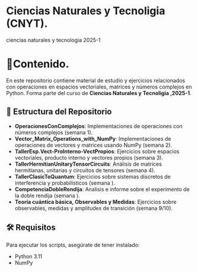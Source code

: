 # Ciencias Naturales y Tecnoligia (CNYT).
ciencias naturales y tecnologia 2025-1
# 📘Contenido.
En este repositorio contiene material de estudio y ejercicios relacionados con operaciones en espacios vectoriales, matrices y números complejos en Python. Forma parte del curso de **Ciencias Naturales y Tecnoligia ,2025-1**.

## 📂 Estructura del Repositorio

- **OperacionesConComplejos**: Implementaciones de operaciones con números complejos (semana 1).
- **Vector_Matrix_Operations_with_NumPy**: Implementaciones de operaciones de vectores y matrices usando NumPy (semana 2).
- **TallerEsp.Vect-ProInterno-VectPropios**: Ejercicios sobre espacios vectoriales, producto interno y vectores propios (semana 3).
- **TallerHermitianUnitaryTensorCircuits**: Análisis de matrices hermitianas, unitarias y circuitos de tensores (semana 4).
- **TallerClasicToQuantum**: Ejercicios sobre sistemas discretos de interferencia y probabilisticos (semana ).
- **CompetenciaDobleRendija**: Analisis e informe sobre el experimento de la doble rendija (semana ).
- **Teoría cuántica básica, Observables y Medidas**: Ejercicios sobre observables, medidas y amplitudes de transición (semana 9/10).

## 🛠 Requisitos

Para ejecutar los scripts, asegúrate de tener instalado:

- Python 3.11
- NumPy
